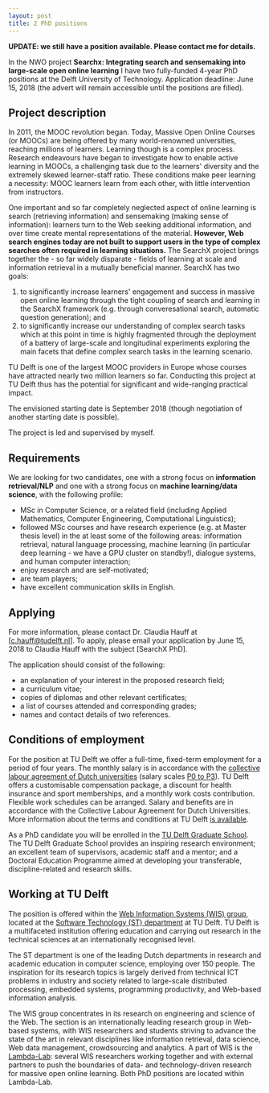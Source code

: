 ```yaml
---
layout: post
title: 2 PhD positions
---
```


**UPDATE: we still have a position available. Please contact me for details.**


In the NWO project **Searchx: Integrating search and sensemaking into large-scale open online learning** I have two fully-funded 4-year PhD positions at the Delft University of Technology.
Application deadline: June 15, 2018 (the advert will remain accessible until the positions are filled).

## Project description

In 2011, the MOOC revolution began. Today, Massive Open Online Courses (or MOOCs) are being offered by many 
world-renowned universities, reaching millions of learners. Learning though is a complex process. Research endeavours 
have began to investigate how to enable active learning in MOOCs, a challenging task due to the learners' diversity and 
the extremely skewed learner-staff ratio. These conditions make peer learning a necessity: MOOC learners learn from each other, 
with little intervention from instructors.

One important and so far completely neglected aspect of online learning is search (retrieving information) and sensemaking 
(making sense of information): learners turn to the Web seeking additional information, and over time create mental representations 
of the material. **However, Web search engines today are not built to support users in the type of complex searches often required in 
learning situations.** The SearchX project brings together the - so far widely disparate - fields of learning at scale and information 
retrieval in a mutually beneficial manner. SearchX has two goals: 

1. to significantly increase learners' engagement and success in massive open online learning through the tight coupling of 
search and learning in the SearchX framework (e.g. through converesational search, automatic question generation); and
2. to significantly increase our understanding of complex search tasks which at this point in time is highly fragmented 
through the deployment of a battery of large-scale and longitudinal experiments exploring the main facets that define complex search tasks in the learning scenario.

TU Delft is one of the largest MOOC providers in Europe whose courses have attracted nearly two million learners so far. 
Conducting this project at TU Delft thus has the potential for significant and wide-ranging practical impact.

The envisioned starting date is September 2018 (though negotiation of another starting date is possible).

The project is led and supervised by myself.


## Requirements

We are looking for two candidates, one with a strong focus on **information retrieval/NLP** and one with a strong focus on 
**machine learning/data science**, with the following profile:

- MSc in Computer Science, or a related field (including Applied Mathematics, Computer Engineering, Computational Linguistics);
- followed MSc courses and have research experience (e.g. at Master thesis level) in the at least some of the following areas: information retrieval, natural language processing, machine learning (in particular deep learning - we have a GPU cluster on standby!), dialogue systems, and human computer interaction;
- enjoy research and are self-motivated;
- are team players;
- have excellent communication skills in English.


## Applying

For more information, please contact Dr. Claudia Hauff at [c.hauff@tudelft.nl].
To apply, please email your application by June 15, 2018 to Claudia Hauff with the subject [SearchX PhD].

The application should consist of the following:

- an explanation of your interest in the proposed research field;
- a curriculum vitae;
- copies of diplomas and other relevant certificates;
- a list of courses attended and corresponding grades;
- names and contact details of two references.


## Conditions of employment

For the position at TU Delft we offer a full-time, fixed-term employment for a period of four years. The monthly salary is in accordance with the [collective labour agreement of Dutch universities](https://www.labouragreementuniversities.nl/career/terms-of-employment/remuneration/) (salary scales [P0 to P3](https://www.caouniversiteiten.nl/wp-content/uploads/2017/08/Collective-Labour-Agreement-Dutch-Universities-July-2016-June-2017.pdf#page=76)).
TU Delft offers a customisable compensation package, a discount for health insurance and sport memberships, 
and a monthly work costs contribution. Flexible work schedules can be arranged. Salary and benefits are in accordance with 
the Collective Labour Agreement for Dutch Universities. More information about the terms and conditions at 
TU Delft [is available](https://www.tudelft.nl/en/about-tu-delft/working-at-tu-delft/phds-at-tu-delft/).

As a PhD candidate you will be enrolled in the [TU Delft Graduate School](https://www.tudelft.nl/en/education/programmes/phd/). The TU Delft Graduate School provides an inspiring 
research environment; an excellent team of supervisors, academic staff and a mentor; and a Doctoral Education Programme 
aimed at developing your transferable, discipline-related and research skills. 


## Working at TU Delft

The position is offered within the [Web Information Systems (WIS) group](http://www.wis.ewi.tudelft.nl/), located at the 
[Software Technology (ST) department](http://www.st.ewi.tudelft.nl/) at TU Delft. TU Delft is a multifaceted institution 
offering education and carrying out research in the technical sciences at an internationally recognised level. 

The ST department is one of the leading Dutch departments in research and academic education in computer science, 
employing over 150 people. The inspiration for its research topics is largely derived from technical ICT problems in 
industry and society related to large-scale distributed processing, embedded systems, programming productivity, 
and Web-based information analysis.

The WIS group concentrates in its research on engineering and science of the Web. The section is an internationally 
leading research group in Web-based systems, with WIS researchers and students striving to advance the state of the art in 
relevant disciplines like information retrieval, data science, Web data management, crowdsourcing and analytics. A part of 
WIS is the [Lambda-Lab](https://bit.ly/lambda-lab): several WIS researchers working together and with external partners 
to push the boundaries of data- and technology-driven research for massive open online learning. Both PhD positions 
are located within Lambda-Lab.

